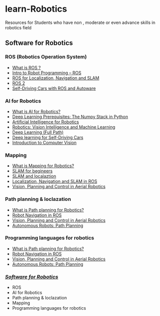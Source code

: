 # learn-Robotics
Resources  for Students who have non , moderate  or even advance skills in robotics field

## Software for Robotics

 ### ROS (Robotics Operation System)
   - [What is ROS ?](https://www.theconstructsim.com/what-is-ros/) 
   - [Intro to Robot Programming – ROS](https://www.theconstructsim.com/intro-to-robot-programming-ros-learning-path/)
   - [ROS for Localization, Navigation and SLAM](https://www.udemy.com/course/ros-navigation/)
   - [ROS 2](https://www.udemy.com/course/ros2-how-to/)
   - [Self-Driving Cars
with ROS and Autoware](https://www.apex.ai/autoware-course)
  
  ### AI for Robotics
  
   - [What is AI for Robotics?](https://youtu.be/kWmX3pd1f10) 
   - [Deep Learning Prerequisites: The Numpy Stack in Python](https://www.udemy.com/course/deep-learning-prerequisites-the-numpy-stack-in-python/) 
   - [Artificial Intelligence for Robotics](https://www.udacity.com/course/artificial-intelligence-for-robotics--cs373)
   - [Robotics: Vision Intelligence and Machine Learning
](https://www.edx.org/course/robotics-vision-intelligence-and-machine-learning)
   - [Deep Learning (Full Path)](https://mithi.github.io/deep-blueberry/)
   - [ Deep learning for Self-Driving Cars](http://selfdrivingcars.mit.edu/)
   - [Introduction to Computer Vision](https://www.udacity.com/course/introduction-to-computer-vision--ud810)

 ### Mapping
  
   - [What is Mapping for Robotics?](https://youtu.be/wVsfCnyt5jA) 
   - [SLAM for begineers](https://www.youtube.com/watch?v=B2qzYCeT9oQ&list=PLpUPoM7Rgzi_7YWn14Va2FODh7LzADBSm) 
   - [SLAM and localaztion](https://www.youtube.com/watch?v=V9qQc5X7O0k&list=PLgnQpQtFTOGQECnBvZSV61oxTrkPut-nc)
   - [Localization, Navigation and SLAM  in ROS 
](https://www.udemy.com/course/ros-navigation/)
   - [Vision, Planning and Control in Aerial Robotics](https://cmsc828t.github.io/)

  ### Path planning & loclazation
   - [What is Path planning for Robotics?](https://www.youtube.com/watch?v=Yse_YDpmsBM) 
   - [Robot Navigation in ROS
](https://www.theconstructsim.com/robot-navigation-learning-path/) 
   - [Vision, Planning and Control in Aerial Robotics](https://cmsc828t.github.io/)
   - [Autonomous Robots: Path Planning
](https://www.udemy.com/course/autonomous-robots-path-planning/?src=sac&kw=robot+path)

   ### Programming languages for robotics
   - [What is Path planning for Robotics?](https://www.youtube.com/watch?v=Yse_YDpmsBM) 
   - [Robot Navigation in ROS
](https://www.theconstructsim.com/robot-navigation-learning-path/) 
   - [Vision, Planning and Control in Aerial Robotics](https://cmsc828t.github.io/)
   - [Autonomous Robots: Path Planning
](https://www.udemy.com/course/autonomous-robots-path-planning/?src=sac&kw=robot+path)
 
### [*Software for Robotics*](https://github.com/kfupmRoboticsClub/learn-Robotics/blob/main/Software%20Courses%20for%20%20Robotics)
 - ROS
 - AI for Robotics
 - Path planning & loclazation 
 - Mapping
 - Programming languages for robotics 
  
